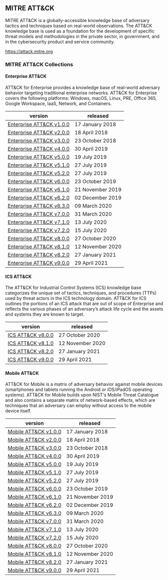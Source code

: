 <!-- begin index generated by util/index-to-md.py -->
## MITRE ATT&CK

MITRE ATT&CK is a globally-accessible knowledge base of adversary tactics and techniques based on real-world observations. The ATT&CK knowledge base is used as a foundation for the development of specific threat models and methodologies in the private sector, in government, and in the cybersecurity product and service community.

https://attack.mitre.org

### MITRE ATT&CK Collections

#### Enterprise ATT&CK

ATT&CK for Enterprise provides a knowledge base of real-world adversary behavior targeting traditional enterprise networks. ATT&CK for Enterprise covers the following platforms: Windows, macOS, Linux, PRE, Office 365, Google Workspace, IaaS, Network, and Containers.

| version                                                                                         | released         |
|-------------------------------------------------------------------------------------------------|------------------|
| [Enterprise ATT&CK v1.0.0](http://localhost:8082/collection-bundles/enterprise-attack-1.0.json) | 17 January 2018  |
| [Enterprise ATT&CK v2.0.0](http://localhost:8082/collection-bundles/enterprise-attack-2.0.json) | 18 April 2018    |
| [Enterprise ATT&CK v3.0.0](http://localhost:8082/collection-bundles/enterprise-attack-3.0.json) | 23 October 2018  |
| [Enterprise ATT&CK v4.0.0](http://localhost:8082/collection-bundles/enterprise-attack-4.0.json) | 30 April 2019    |
| [Enterprise ATT&CK v5.0.0](http://localhost:8082/collection-bundles/enterprise-attack-5.0.json) | 19 July 2019     |
| [Enterprise ATT&CK v5.1.0](http://localhost:8082/collection-bundles/enterprise-attack-5.1.json) | 27 July 2019     |
| [Enterprise ATT&CK v5.2.0](http://localhost:8082/collection-bundles/enterprise-attack-5.2.json) | 27 July 2019     |
| [Enterprise ATT&CK v6.0.0](http://localhost:8082/collection-bundles/enterprise-attack-6.0.json) | 23 October 2019  |
| [Enterprise ATT&CK v6.1.0](http://localhost:8082/collection-bundles/enterprise-attack-6.1.json) | 21 November 2019 |
| [Enterprise ATT&CK v6.2.0](http://localhost:8082/collection-bundles/enterprise-attack-6.2.json) | 02 December 2019 |
| [Enterprise ATT&CK v6.3.0](http://localhost:8082/collection-bundles/enterprise-attack-6.3.json) | 09 March 2020    |
| [Enterprise ATT&CK v7.0.0](http://localhost:8082/collection-bundles/enterprise-attack-7.0.json) | 31 March 2020    |
| [Enterprise ATT&CK v7.1.0](http://localhost:8082/collection-bundles/enterprise-attack-7.1.json) | 13 July 2020     |
| [Enterprise ATT&CK v7.2.0](http://localhost:8082/collection-bundles/enterprise-attack-7.2.json) | 15 July 2020     |
| [Enterprise ATT&CK v8.0.0](http://localhost:8082/collection-bundles/enterprise-attack-8.0.json) | 27 October 2020  |
| [Enterprise ATT&CK v8.1.0](http://localhost:8082/collection-bundles/enterprise-attack-8.1.json) | 12 November 2020 |
| [Enterprise ATT&CK v8.2.0](http://localhost:8082/collection-bundles/enterprise-attack-8.2.json) | 27 January 2021  |
| [Enterprise ATT&CK v9.0.0](http://localhost:8082/collection-bundles/enterprise-attack-9.0.json) | 29 April 2021    |

#### ICS ATT&CK

 The ATT&CK for Industrial Control Systems (ICS) knowledge base categorizes the unique set of tactics, techniques, and procedures (TTPs) used by threat actors in the ICS technology domain. ATT&CK for ICS outlines the portions of an ICS attack that are out of scope of Enterprise and reflects the various phases of an adversary’s attack life cycle and the assets and systems they are known to target.

| version                                                                           | released         |
|-----------------------------------------------------------------------------------|------------------|
| [ICS ATT&CK v8.0.0](http://localhost:8082/collection-bundles/ics-attack-8.0.json) | 27 October 2020  |
| [ICS ATT&CK v8.1.0](http://localhost:8082/collection-bundles/ics-attack-8.1.json) | 12 November 2020 |
| [ICS ATT&CK v8.2.0](http://localhost:8082/collection-bundles/ics-attack-8.2.json) | 27 January 2021  |
| [ICS ATT&CK v9.0.0](http://localhost:8082/collection-bundles/ics-attack-9.0.json) | 29 April 2021    |

#### Mobile ATT&CK

ATT&CK for Mobile is a matrix of adversary behavior against mobile devices (smartphones and tablets running the Android or iOS/iPadOS operating systems). ATT&CK for Mobile builds upon NIST's Mobile Threat Catalogue and also contains a separate matrix of network-based effects, which are techniques that an adversary can employ without access to the mobile device itself.

| version                                                                                 | released         |
|-----------------------------------------------------------------------------------------|------------------|
| [Mobile ATT&CK v1.0.0](http://localhost:8082/collection-bundles/mobile-attack-1.0.json) | 17 January 2018  |
| [Mobile ATT&CK v2.0.0](http://localhost:8082/collection-bundles/mobile-attack-2.0.json) | 18 April 2018    |
| [Mobile ATT&CK v3.0.0](http://localhost:8082/collection-bundles/mobile-attack-3.0.json) | 23 October 2018  |
| [Mobile ATT&CK v4.0.0](http://localhost:8082/collection-bundles/mobile-attack-4.0.json) | 30 April 2019    |
| [Mobile ATT&CK v5.0.0](http://localhost:8082/collection-bundles/mobile-attack-5.0.json) | 19 July 2019     |
| [Mobile ATT&CK v5.1.0](http://localhost:8082/collection-bundles/mobile-attack-5.1.json) | 27 July 2019     |
| [Mobile ATT&CK v5.2.0](http://localhost:8082/collection-bundles/mobile-attack-5.2.json) | 27 July 2019     |
| [Mobile ATT&CK v6.0.0](http://localhost:8082/collection-bundles/mobile-attack-6.0.json) | 23 October 2019  |
| [Mobile ATT&CK v6.1.0](http://localhost:8082/collection-bundles/mobile-attack-6.1.json) | 21 November 2019 |
| [Mobile ATT&CK v6.2.0](http://localhost:8082/collection-bundles/mobile-attack-6.2.json) | 02 December 2019 |
| [Mobile ATT&CK v6.3.0](http://localhost:8082/collection-bundles/mobile-attack-6.3.json) | 09 March 2020    |
| [Mobile ATT&CK v7.0.0](http://localhost:8082/collection-bundles/mobile-attack-7.0.json) | 31 March 2020    |
| [Mobile ATT&CK v7.1.0](http://localhost:8082/collection-bundles/mobile-attack-7.1.json) | 13 July 2020     |
| [Mobile ATT&CK v7.2.0](http://localhost:8082/collection-bundles/mobile-attack-7.2.json) | 15 July 2020     |
| [Mobile ATT&CK v8.0.0](http://localhost:8082/collection-bundles/mobile-attack-8.0.json) | 27 October 2020  |
| [Mobile ATT&CK v8.1.0](http://localhost:8082/collection-bundles/mobile-attack-8.1.json) | 12 November 2020 |
| [Mobile ATT&CK v8.2.0](http://localhost:8082/collection-bundles/mobile-attack-8.2.json) | 27 January 2021  |
| [Mobile ATT&CK v9.0.0](http://localhost:8082/collection-bundles/mobile-attack-9.0.json) | 29 April 2021    |

<!-- end index generated by util/index-to-md.py -->
